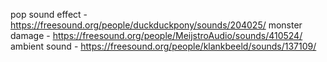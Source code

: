 pop sound effect - https://freesound.org/people/duckduckpony/sounds/204025/
monster damage - https://freesound.org/people/MeijstroAudio/sounds/410524/
ambient sound - https://freesound.org/people/klankbeeld/sounds/137109/
